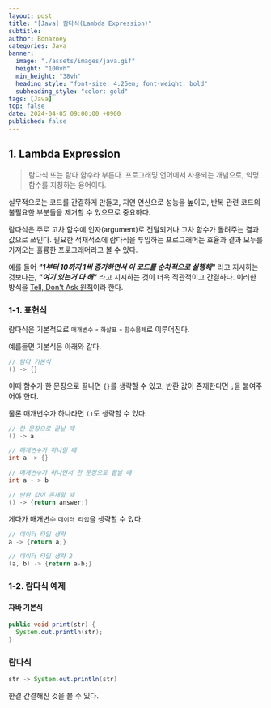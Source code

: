 ```yaml
---
layout: post
title: "[Java] 람다식(Lambda Expression)"
subtitle: 
author: Bonazoey
categories: Java
banner:
  image: "./assets/images/java.gif"
  height: "100vh"
  min_height: "38vh"
  heading_style: "font-size: 4.25em; font-weight: bold"
  subheading_style: "color: gold"
tags: [Java]
top: false
date: 2024-04-05 09:00:00 +0900
published: false
---
```


## 1. Lambda Expression

> 람다식 또는 람다 함수라 부른다. 프로그래밍 언어에서 사용되는 개념으로, 익명 함수를 지칭하는 용어이다.

실무적으로는 코드를 간결하게 만들고, 지연 연산으로 성능을 높이고, 반복 관련 코드의 불필요한 부분들을 제거할 수 있으므로 중요하다.

람다식은 주로 고차 함수에 인자(argument)로 전달되거나 고차 함수가 돌려주는 결과값으로 쓰인다. 필요한 적재적소에 람다식을 투입하는 프로그래머는 효율과 결과 모두를 가져오는 훌륭한 프로그래머라고 볼 수 있다.

예를 들어 ***"1부터 10까지 1씩 증가하면서 이 코드를 순차적으로 실행해"*** 라고 지시하는 것보다는, ***"여기 있는거 다 해"*** 라고 지시하는 것이 더욱 직관적이고 간결하다. 이러한 방식을 <u>Tell, Don't Ask 원칙</u>이라 한다.

### 1-1. 표현식

람다식은 기본적으로 `매개변수` - `화살표` - `함수몸체`로 이루어진다.

예를들면 기본식은 아래와 같다.

~~~java
// 람다 기본식
() -> {}
~~~

이때 함수가 한 문장으로 끝나면 `{}`를 생략할 수 있고, 반환 값이 존재한다면 `;`을 붙여주어야 한다.

물론 매개변수가 하나라면 `()`도 생략할 수 있다.

~~~java
// 한 문장으로 끝날 때
() -> a

// 매개변수가 하나일 때
int a -> {}

// 매개변수가 하나면서 한 문장으로 끝날 때
int a - > b

// 반환 값이 존재할 때
() -> {return answer;}
~~~

게다가 매개변수 `데이터 타입`을 생략할 수 있다.

~~~java
// 데이터 타입 생략
a -> {return a;}

// 데이터 타입 생략 2
(a, b) -> {return a-b;}
~~~

### 1-2. 람다식 예제

#### 자바 기본식

~~~java
public void print(str) {
  System.out.println(str);
}
~~~

### 람다식

~~~java
str -> System.out.println(str)
~~~

한결 간결해진 것을 볼 수 있다.
